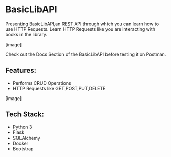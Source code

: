 # **BasicLibAPI**

Presenting BasicLibAPI,an REST API through which you can learn how to use HTTP Requests.
Learn HTTP Requests like you are interacting with books in the library.

[image]

Check out the Docs Section of the BasicLibAPI before testing it on Postman.

## Features:
- Performs CRUD Operations
- HTTP Requests like GET,POST,PUT,DELETE

[image]

## Tech Stack:
- Python 3
- Flask
- SQLAlchemy
- Docker
- Bootstrap




